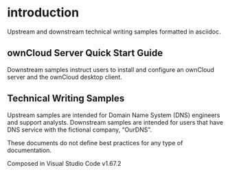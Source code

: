 # introduction
Upstream and downstream technical writing samples formatted in asciidoc.

## ownCloud Server Quick Start Guide
Downstream samples instruct users to install and configure an ownCloud server and the ownCloud desktop client.

## Technical Writing Samples
Upstream samples are intended for Domain Name System (DNS) engineers and support analysts. Downstream samples are intended for users that have DNS service with the fictional company, “OurDNS”.

These documents do not define best practices for any type of documentation.

Composed in Visual Studio Code v1.67.2
